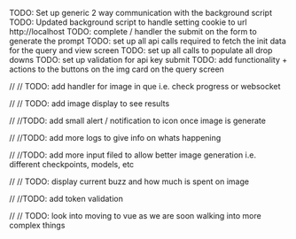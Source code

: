 TODO: Set up generic 2 way communication with the background script
TODO: Updated background script to handle setting cookie to url http://localhost
TODO: complete / handler the submit on the form to generate the prompt
TODO: set up all api calls required to fetch the init data for the query and view screen
TODO: set up all calls to populate all drop downs
TODO: set up validation for api key submit
TODO: add functionality + actions to the buttons on the img card on the query screen

// // TODO: add handler for image in que i.e. check progress or websocket

// // TODO: add image display to see results

// //TODO: add small alert / notification to icon once image is generate

// //TODO: add more logs to give info on whats happening

// //TODO: add more input filed to allow better image generation i.e. different checkpoints, models, etc

// // TODO: display current buzz and how much is spent on image

// //TODO: add token validation

// // TODO: look into moving to vue as we are soon walking into more complex things
